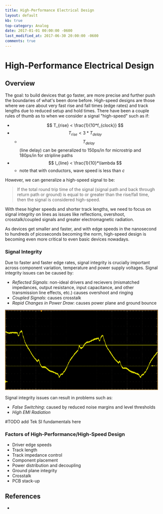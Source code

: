 ```yaml
---
title: High-Performance Electrical Design
layout: default
kb: true
top-category: Analog
date: 2017-01-01 00:00:00 -0600
last_modified_at: 2017-06-30 20:00:00 -0600
comments: true
---
```


# High-Performance Electrical Design

## Overview

The goal: to build devices that go faster, are more precise and further push the boundaries of what's been done before. High-speed designs are those where we care about very fast rise and fall times (edge rates) and track lengths due to reduced setup and hold times. There have been a couple rules of thumb as to when we consider a signal "high-speed" such as if:
* $$ T_{rise} < \frac{1}{10*f_{clock}} $$
* $$ T_{rise} < 3*T_{delay} $$
    - $$ T_{delay} $$ (line delay) can be generalized to 150ps/in for microstrip and 180ps/in for stripline paths
* $$ l_{line} < \frac{1}{10}*\lambda $$
    - note that with conductors, wave speed is less than _c_

However, we can generalize a high-speed signal to be:

> If the total round trip time of the signal (signal path and back through return path or ground) is equal to or greater than the rise/fall time, then the signal is considered high-speed.

With these higher speeds and shorter track lengths, we need to focus on signal integrity on lines as issues like reflections, overshoot, crosstalk/coupled signals and greater electromagnetic radiation.

As devices get smaller and faster, and with edge speeds in the nanosecond to hundreds of picoseconds becoming the norm, high-speed design is becoming even more critical to even basic devices nowadays.

### Signal Integrity

Due to faster and faster edge rates, signal integrity is crucially important across component variation, temperature and power supply voltages. Signal integrity issues can be caused by:
* _Reflected Signals_: non-ideal drivers and recievers (mismatched impedances, output resistance, input capacitance, and other transmission line effects, etc.) causes overshoot and ringing
* _Coupled Signals_: causes crosstalk
* _Rapid Changes in Power Draw_: causes power plane and ground bounce

![Signal Integrity](SI_capture.png)

Signal integrity issues can result in problems such as:
* _False Switching_: caused by reduced noise margins and level thresholds
* _High EMI Radiation_

 #TODO add Tek SI fundamentals here  

### Factors of High-Performance/High-Speed Design

* Driver edge speeds
* Track length
* Track impedance control
* Component placement
* Power distribution and decoupling
* Ground plane integrity
* Crosstalk
* PCB stack-up

## References

* 
